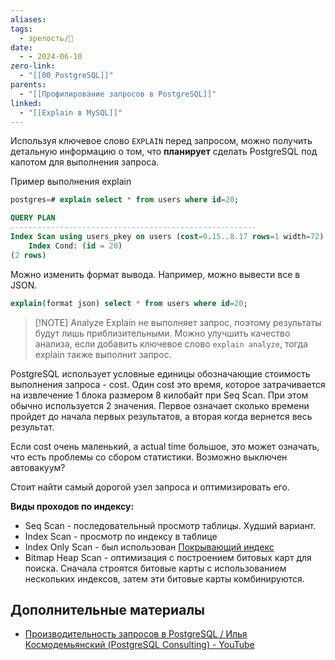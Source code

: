 ```yaml
---
aliases: 
tags:
  - зрелость/🌱
date:
  - - 2024-06-10
zero-link:
  - "[[00 PostgreSQL]]"
parents:
  - "[[Профилирование запросов в PostgreSQL]]"
linked:
  - "[[Explain в MySQL]]"
---
```

Используя ключевое слово `EXPLAIN` перед запросом, можно получить детальную информацию о том, что **планирует** сделать PostgreSQL под капотом для выполнения запроса.

Пример выполнения explain
```sql
postgres=# explain select * from users where id=20;

QUERY PLAN
-------------------------------------------------------
Index Scan using users_pkey on users (cost=0.15..8.17 rows=1 width=72)
	Index Cond: (id = 20)
(2 rows)
```

Можно изменить формат вывода. Например, можно вывести все в JSON.
```sql
explain(format json) select * from users where id=20;
```

> [!NOTE] Analyze
> Explain не выполняет запрос, поэтому результаты будут лишь приблизительными. Можно улучшить качество анализа, если добавить ключевое слово `explain analyze`, тогда explain также выполнит запрос.

PostgreSQL использует условные единицы обозначающие стоимость выполнения запроса - cost. Один cost это время, которое затрачивается на извлечение 1 блока размером 8 килобайт при Seq Scan. При этом обычно используется 2 значения. Первое означает сколько времени пройдет до начала первых результатов, а вторая когда вернется весь результат.

Если cost очень маленький, а actual time большое, это может означать, что есть проблемы со сбором статистики. Возможно выключен автовакуум?

Стоит найти самый дорогой узел запроса и оптимизировать его.

**Виды проходов по индексу:**
- Seq Scan - последовательный просмотр таблицы. Худший вариант.
- Index Scan - просмотр по индексу в таблице
- Index Only Scan - был использован [Покрывающий индекс](Покрывающий%20индекс.md)
- Bitmap Heap Scan - оптимизация с построением битовых карт для поиска. Сначала строятся битовые карты с использованием нескольких индексов, затем эти битовые карты комбинируются.

## Дополнительные материалы
- [Производительность запросов в PostgreSQL / Илья Космодемьянский (PostgreSQL Consulting) - YouTube](https://www.youtube.com/watch?v=c-ySk8COI1c)